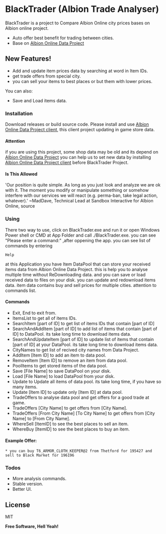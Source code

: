 # BlackTrader (Albion Trade Analyser)
BlackTrader is a project to Compare Albion Online city prices bases on Albion online project.

  - Auto offer best benefit for trading between cities.
  - Base on [Albion Online Data Project](https://www.albion-online-data.com)

## New Features!

  - Add and update item prices data by searching at word in Item IDs.
  - get trade offers from special city.
  - you can sell your items to best places or but them with lower prices.


You can also:
  - Save and Load items data.

### Installation

Download releases or build source code.
Please install and use [Albion Online Data Project client](https://github.com/broderickhyman/albiondata-client), this client project updating in game store data.


#### Attention
if you are using this project, some shop data may be old and its depend on [Albion Online Data Project](https://www.albion-online-data.com) you can help us to set new data by installing [Albion Online Data Project client](https://github.com/broderickhyman/albiondata-client) before BlackTrader Project.
#### Is This Allowed
'Our position is quite simple. As long as you just look and analyze we are ok with it. The moment you modify or manipulate something or somehow interfere with our services we will react (e.g. perma-ban, take legal action, whatever).'
~MadDave, Technical Lead at Sandbox Interactive for Albion Online, source
### Using
There two way to use, click on BlackTrader.exe and run it or open Windows Power shell or CMD at App Folder and call ./BlackTrader.exe.
you can see "Please enter a command:" ,after oppening the app.
you can see list of commands by entering  
```Cmd
Help
```
at this Application you have Item DataPool that can store your received items data from Albion Online Data Project. this is help you to analyse multiple time without ReDownloading data. and you can save or load received data to files on your disk. you can update and redownload items data. item data contains buy and sell prices for multiple cities. attention to commands list.
#### Commands
* Exit, End to exit from.
* ItemsList to get all of items IDs.
* SearchItem [part of ID] to get list of items IDs that contain [part of ID]
* SearchAndAddItem [part of ID] to add list of items that contain [part of ID] to DataPool. its take long time to download items data.
* SearchAndUpdateItem [part of ID] to update list of items that contain [part of ID] at your DataPool. its take long time to download items data.
* CityNames to get list of recived city names from Data Project.
* AddItem [Item ID] to add an item to data pool.
* RemoveItem  [Item ID] to remove an item from data pool.
* PoolItems to get stored items of the data pool.
* Save [File Name] to save DataPool on your disk.
* Load [File Name] to load DataPool from your disk.
* Update to Update all items of data pool. its take long time, if you have so many items.
* Update [Item ID] to update only [Item ID] at data pool.
* TradeOffers to analyse data pool and get offers for a good trade at game.
* TradeOffers [City Name] to get offers from [City Name].
* TradeOffers [From City Name] [To City Name] to get offers from [City Name] to [From City Name].
* WhereSell [ItemID] to see the best places to sell an item.
* WhereBuy [ItemID] to see the best places to buy an item.


#### Example Offer:
```
* you can buy T6_ARMOR_CLOTH_KEEPER@2 from Thetford for 195427 and sell to Black Market for 196196
```
### Todos

 - More analysis commands.
 - Stable version.
 - Better UI.

License
----

MIT


**Free Software, Hell Yeah!**
